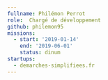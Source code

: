 ```yaml
---
fullname: Philémon Perrot
role:  Chargé de développement
github: philemon95
missions:
  - start: '2019-01-14'
    end: '2019-06-01'
    status: dinum
startups:
  - demarches-simplifiees.fr
---
```

